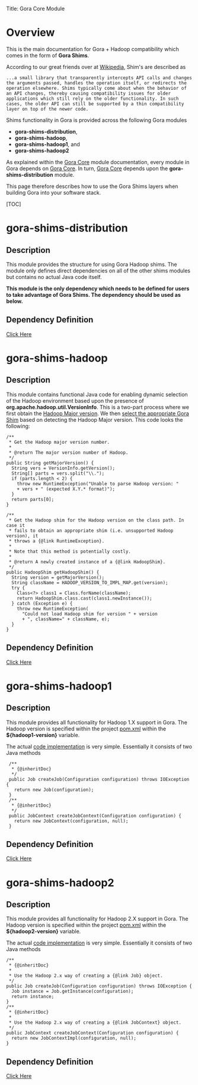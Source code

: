 Title: Gora Core Module

# Overview 
This is the main documentation for Gora + Hadoop compatibility which comes in the
form of <b>Gora Shims</b>. 

According to our great friends over at [Wikipedia](https://en.wikipedia.org/wiki/Shim_%28computing%29),
Shim's are described as

    ...a small library that transparently intercepts API calls and changes the arguments passed, handles the operation itself, or redirects the operation elsewhere. Shims typically come about when the behavior of an API changes, thereby causing compatibility issues for older applications which still rely on the older functionality. In such cases, the older API can still be supported by a thin compatibility layer on top of the newer code.

Shims functionality in Gora is provided across the following Gora modules

 * <b>gora-shims-distribution</b>, 
 * <b>gora-shims-hadoop</b>,
 * <b>gora-shims-hadoop1</b>, and 
 * <b>gora-shims-hadoop2</b>

As explained within the [Gora Core](./gora-core.html) module documentation,
every module in Gora depends on [Gora Core](./gora-core.html). 
In turn, [Gora Core](./gora-core.html) depends upon the 
<b>gora-shims-distribution</b> module.

This page therefore describes how to use the Gora Shims layers when building Gora
into your software stack. 

[TOC]

# gora-shims-distribution

## Description

This module provides the structure for using Gora Hadoop shims. The module only defines direct dependencies
on all of the other shims modules but contains no actual Java code itself. 

**This module is the only dependency which needs to be defined for users to take advantage of Gora Shims. The dependency
should be used as below.**

## Dependency Definition

[Click Here](https://search.maven.org/#artifactdetails|org.apache.gora|gora-shims-distribution|0.6|bundle)

# gora-shims-hadoop

## Description

This module contains functional Java code for enabling dynamic selection of the Hadoop environment based upon the 
presence of **org.apache.hadoop.util.VersionInfo**. This is a two-part process where we first obtain the [Hadoop
Major version](https://github.com/apache/gora/blob/master/gora-shims-hadoop/src/main/java/org/apache/gora/shims/hadoop/HadoopShimFactory.java#L79-L94).
We then [select the appropriate Gora Shim](https://github.com/apache/gora/blob/master/gora-shims-hadoop/src/main/java/org/apache/gora/shims/hadoop/HadoopShimFactory.java#L56-L77) 
based on detecting the Hadoop Major version. This code looks the following:


    /**
     * Get the Hadoop major version number.
     *
     * @return The major version number of Hadoop.
     */
    public String getMajorVersion() {
      String vers = VersionInfo.getVersion();
      String[] parts = vers.split("\\.");
      if (parts.length < 2) {
        throw new RuntimeException("Unable to parse Hadoop version: "
        + vers + " (expected X.Y.* format)");
      }
      return parts[0];
    }

    /**
     * Get the Hadoop shim for the Hadoop version on the class path. In case it
     * fails to obtain an appropriate shim (i.e. unsupported Hadoop version), it
     * throws a {@link RuntimeException}.
     *
     * Note that this method is potentially costly.
     *
     * @return A newly created instance of a {@link HadoopShim}.
     */
    public HadoopShim getHadoopShim() {
      String version = getMajorVersion();
      String className = HADOOP_VERSION_TO_IMPL_MAP.get(version);
      try {
        Class<?> class1 = Class.forName(className);
        return HadoopShim.class.cast(class1.newInstance());
      } catch (Exception e) {
        throw new RuntimeException(
          "Could not load Hadoop shim for version " + version
          + ", className=" + className, e);
      }
    }

## Dependency Definition

[Click Here](https://search.maven.org/#artifactdetails|org.apache.gora|gora-shims-hadoop|0.6|bundle)

# gora-shims-hadoop1

## Description

This module provides all functionality for Hadoop 1.X support in Gora. The Hadoop version is specified within
the project [pom.xml](https://github.com/apache/gora/blob/master/pom.xml) within the **${hadoop1-version}** variable.

The actual [code implementation](https://github.com/apache/gora/blob/master/gora-shims-hadoop1/src/main/java/org/apache/gora/shims/hadoop1/HadoopShim1.java) 
is very simple. Essentially it consists of two Java methods

     /**
      * {@inheritDoc}
      */
     public Job createJob(Configuration configuration) throws IOException {
       return new Job(configuration);
     }
     /**
      * {@inheritDoc}
      */
     public JobContext createJobContext(Configuration configuration) {
       return new JobContext(configuration, null); 
     }


## Dependency Definition

[Click Here](https://search.maven.org/#artifactdetails|org.apache.gora|gora-shims-hadoop1|0.6|bundle)


# gora-shims-hadoop2

## Description


This module provides all functionality for Hadoop 2.X support in Gora. The Hadoop version is specified within
the project [pom.xml](https://github.com/apache/gora/blob/master/pom.xml) within the **${hadoop2-version}** variable.

The actual [code implementation](https://github.com/apache/gora/blob/master/gora-shims-hadoop1/src/main/java/org/apache/gora/shims/hadoop1/HadoopShim1.java) 
is very simple. Essentially it consists of two Java methods

    /**
     * {@inheritDoc}
     *
     * Use the Hadoop 2.x way of creating a {@link Job} object.
     */
    public Job createJob(Configuration configuration) throws IOException {
      Job instance = Job.getInstance(configuration);
      return instance;
    }
    /**
     * {@inheritDoc}
     *
     * Use the Hadoop 2.x way of creating a {@link JobContext} object.
     */
    public JobContext createJobContext(Configuration configuration) {
      return new JobContextImpl(configuration, null);
    }

## Dependency Definition

[Click Here](https://search.maven.org/#artifactdetails|org.apache.gora|gora-shims-hadoop2|0.6|bundle)

